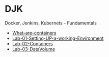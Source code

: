 # DJK
Docker, Jenkins, Kubernets - Fundamentals


- [What-are-containers](./Module-00-What-are-containers/Readme.md)
- [Lab-01-Setting-UP-a-working-Environment](./Lab-01-Setting-UP-a-working-Environment/Readme.md)
- [Lab-02-Containers](./Lab-02-Containers/Readme.md)
- [Lab-03-DataVolume](./Lab-03-DataVolume/Readme.md)

##
